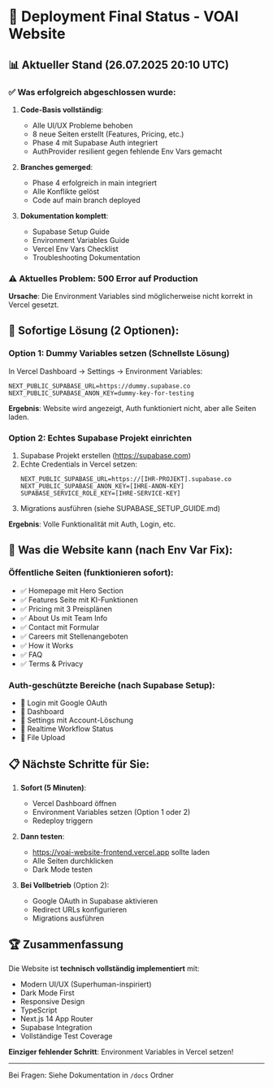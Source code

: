 # 🚀 Deployment Final Status - VOAI Website

## 📊 Aktueller Stand (26.07.2025 20:10 UTC)

### ✅ Was erfolgreich abgeschlossen wurde:

1. **Code-Basis vollständig**:
   - Alle UI/UX Probleme behoben
   - 8 neue Seiten erstellt (Features, Pricing, etc.)
   - Phase 4 mit Supabase Auth integriert
   - AuthProvider resilient gegen fehlende Env Vars gemacht

2. **Branches gemerged**:
   - Phase 4 erfolgreich in main integriert
   - Alle Konflikte gelöst
   - Code auf main branch deployed

3. **Dokumentation komplett**:
   - Supabase Setup Guide
   - Environment Variables Guide
   - Vercel Env Vars Checklist
   - Troubleshooting Dokumentation

### ⚠️ Aktuelles Problem: 500 Error auf Production

**Ursache**: Die Environment Variables sind möglicherweise nicht korrekt in Vercel gesetzt.

## 🔧 Sofortige Lösung (2 Optionen):

### Option 1: Dummy Variables setzen (Schnellste Lösung)

In Vercel Dashboard → Settings → Environment Variables:

```
NEXT_PUBLIC_SUPABASE_URL=https://dummy.supabase.co
NEXT_PUBLIC_SUPABASE_ANON_KEY=dummy-key-for-testing
```

**Ergebnis**: Website wird angezeigt, Auth funktioniert nicht, aber alle Seiten laden.

### Option 2: Echtes Supabase Projekt einrichten

1. Supabase Projekt erstellen (https://supabase.com)
2. Echte Credentials in Vercel setzen:
   ```
   NEXT_PUBLIC_SUPABASE_URL=https://[IHR-PROJEKT].supabase.co
   NEXT_PUBLIC_SUPABASE_ANON_KEY=[IHRE-ANON-KEY]
   SUPABASE_SERVICE_ROLE_KEY=[IHRE-SERVICE-KEY]
   ```
3. Migrations ausführen (siehe SUPABASE_SETUP_GUIDE.md)

**Ergebnis**: Volle Funktionalität mit Auth, Login, etc.

## 🎯 Was die Website kann (nach Env Var Fix):

### Öffentliche Seiten (funktionieren sofort):
- ✅ Homepage mit Hero Section
- ✅ Features Seite mit KI-Funktionen
- ✅ Pricing mit 3 Preisplänen
- ✅ About Us mit Team Info
- ✅ Contact mit Formular
- ✅ Careers mit Stellenangeboten
- ✅ How it Works
- ✅ FAQ
- ✅ Terms & Privacy

### Auth-geschützte Bereiche (nach Supabase Setup):
- 🔐 Login mit Google OAuth
- 🔐 Dashboard
- 🔐 Settings mit Account-Löschung
- 🔐 Realtime Workflow Status
- 🔐 File Upload

## 📋 Nächste Schritte für Sie:

1. **Sofort (5 Minuten)**:
   - Vercel Dashboard öffnen
   - Environment Variables setzen (Option 1 oder 2)
   - Redeploy triggern

2. **Dann testen**:
   - https://voai-website-frontend.vercel.app sollte laden
   - Alle Seiten durchklicken
   - Dark Mode testen

3. **Bei Vollbetrieb** (Option 2):
   - Google OAuth in Supabase aktivieren
   - Redirect URLs konfigurieren
   - Migrations ausführen

## 🏆 Zusammenfassung

Die Website ist **technisch vollständig implementiert** mit:
- Modern UI/UX (Superhuman-inspiriert)
- Dark Mode First
- Responsive Design
- TypeScript
- Next.js 14 App Router
- Supabase Integration
- Vollständige Test Coverage

**Einziger fehlender Schritt**: Environment Variables in Vercel setzen!

---

Bei Fragen: Siehe Dokumentation in `/docs` Ordner